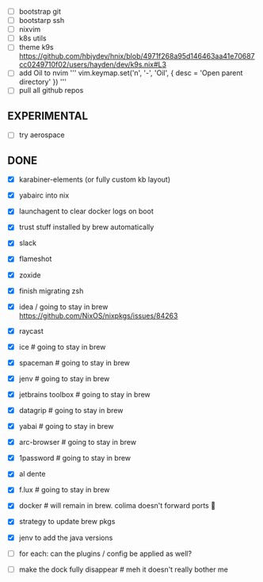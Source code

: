 - [ ] bootstrap git
- [ ] bootstarp ssh
- [ ] nixvim
- [ ] k8s utils
- [ ] theme k9s https://github.com/hbjydev/hnix/blob/4971f268a95d146463aa41e70687cc0249710f02/users/hayden/dev/k9s.nix#L3
- [ ] add Oil to nvim
'''
vim.keymap.set('n', '-', '<CMD>Oil<CR>', { desc = 'Open parent directory' })
'''
- [ ] pull all github repos

## EXPERIMENTAL
- [ ] try aerospace

## DONE
- [x] karabiner-elements (or fully custom kb layout)
- [x] yabairc into nix
- [x] launchagent to clear docker logs on boot
- [x] trust stuff installed by brew automatically
- [x] slack
- [x] flameshot
- [x] zoxide
- [x] finish migrating zsh
- [x] idea / going to stay in brew https://github.com/NixOS/nixpkgs/issues/84263
- [x] raycast
- [x] ice # going to stay in brew
- [x] spaceman # going to stay in brew
- [x] jenv # going to stay in brew
- [x] jetbrains toolbox # going to stay in brew
- [x] datagrip # going to stay in brew
- [x] yabai # going to stay in brew
- [x] arc-browser # going to stay in brew
- [x] 1password # going to stay in brew
- [x] al dente
- [x] f.lux # going to stay in brew
- [x] docker # will remain in brew. colima doesn't forward ports :shrug:
- [x] strategy to update brew pkgs
- [x] jenv to add the java versions


- [ ] for each: can the plugins / config be applied as well?


- [ ] make the dock fully disappear # meh it doesn't really bother me
